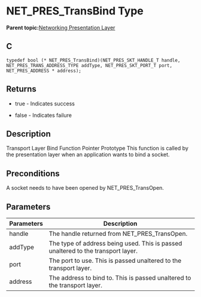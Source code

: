 # NET\_PRES\_TransBind Type

**Parent topic:**[Networking Presentation Layer](GUID-75470E5B-2289-4F94-AE85-2BB7DF4C4F07.md)

## C

```
typedef bool (* NET_PRES_TransBind)(NET_PRES_SKT_HANDLE_T handle, NET_PRES_TRANS_ADDRESS_TYPE addType, NET_PRES_SKT_PORT_T port, NET_PRES_ADDRESS * address); 
```

## Returns

-   true - Indicates success

-   false - Indicates failure


## Description

Transport Layer Bind Function Pointer Prototype This function is called by the presentation layer when an application wants to bind a socket.

## Preconditions

A socket needs to have been opened by NET\_PRES\_TransOpen.

## Parameters

|Parameters|Description|
|----------|-----------|
|handle|The handle returned from NET\_PRES\_TransOpen.|
|addType|The type of address being used. This is passed unaltered to the transport layer.|
|port|The port to use. This is passed unaltered to the transport layer.|
|address|The address to bind to. This is passed unaltered to the transport layer.|

